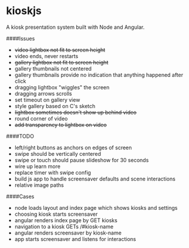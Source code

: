 kioskjs
=======

A kiosk presentation system built with Node and Angular.

####Issues

- ~~video lightbox not fit to screen height~~
- video ends, never restarts
- ~~gallery lightbox not fit to screen height~~
- gallery thumbnails not centered
- gallery thumbnails provide no indication that anything happened after click
- dragging lightbox "wiggles" the screen
- dragging arrows scrolls
- set timeout on gallery view
- style gallery based on C's sketch
- ~~lightbox sometimes doesn't show up behind video~~
- round corner of video
- ~~add transparency to lightbox on video~~

####TODO

- left/right buttons as anchors on edges of screen
- swipe should be vertically centered
- swipe or touch should pause slideshow for 30 seconds
- wire up learn more
- replace timer with swipe config 
- build js app to handle screensaver defaults and scene interactions
- relative image paths

####Cases

- node loads layout and index page which shows kiosks and settings
- choosing kiosk starts screensaver
- angular renders index page by GET kiosks
- navigation to a kiosk GETs /#kiosk-name
- angular renders screensaver by kiosk-name
- app starts screensaver and listens for interactions